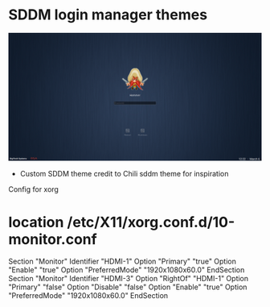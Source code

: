 # SDDM login manager themes 
![Image of Lockscreen](preview.png)

* Custom SDDM theme credit to Chili sddm theme for inspiration

Config for xorg

# location /etc/X11/xorg.conf.d/10-monitor.conf
Section "Monitor"
Identifier  "HDMI-1"
Option      "Primary"  "true"
Option      "Enable"   "true"
Option      "PreferredMode" "1920x1080x60.0"
EndSection
Section "Monitor"
Identifier  "HDMI-3"
Option      "RightOf" "HDMI-1"
Option      "Primary"  "false"
Option      "Disable"  "false"
Option      "Enable"   "true"
Option      "PreferredMode" "1920x1080x60.0"
EndSection
